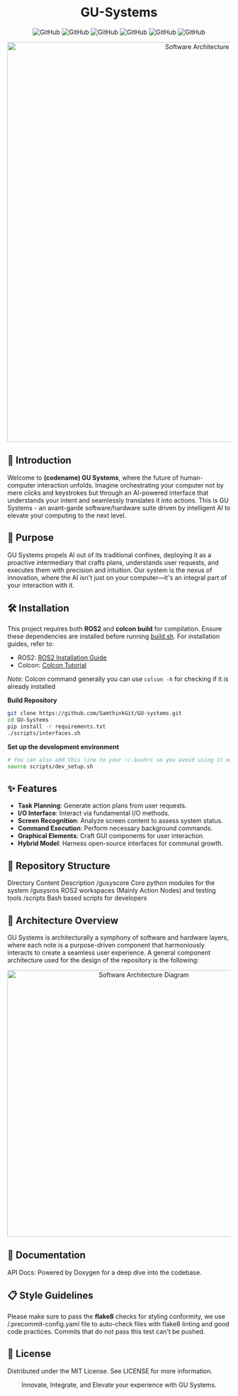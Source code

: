 # <div align="center">GU-Systems</div>

<div align="center">

![GitHub](https://img.shields.io/badge/License-Propietary-blue)
![GitHub](https://img.shields.io/badge/Version-0.0.1-blue)
![GitHub](https://img.shields.io/badge/build-passing-green)
![GitHub](https://img.shields.io/badge/style-flake8-green)
![GitHub](https://img.shields.io/badge/docs-Doxygen-white)
![GitHub](https://img.shields.io/badge/release-in_process-orange)


</div>
<div align="center">
  <img src="https://github.com/SamthinkGit/GU-systems/assets/92941012/62b27a54-c44e-4fca-92ae-12294dd6d1ee" alt="Software Architecture Diagram" width=900>
</div>

## 🚀 Introduction

Welcome to **(codename) GU Systems**, where the future of human-computer interaction unfolds. Imagine orchestrating your computer not by mere clicks and keystrokes but through an AI-powered interface that understands your intent and seamlessly translates it into actions. This is GU Systems - an avant-garde software/hardware suite driven by intelligent AI to elevate your computing to the next level.

## 🎯 Purpose

GU Systems propels AI out of its traditional confines, deploying it as a proactive intermediary that crafts plans, understands user requests, and executes them with precision and intuition. Our system is the nexus of innovation, where the AI isn't just on your computer—it's an integral part of your interaction with it.

## 🛠️ Installation
This project requires both **ROS2** and **colcon build** for compilation. Ensure these dependencies are installed before running [build.sh](/scripts/build.sh). For installation guides, refer to:

- ROS2: [ROS2 Installation Guide](https://docs.ros.org/en/humble/Installation.html)
- Colcon: [Colcon Tutorial](https://colcon.readthedocs.io/en/released/user/installation.html)

*Note:* Colcon command generally you can use `colcon -h` for checking if it is already installed

**Build Repository**
```bash
git clone https://github.com/SamthinkGit/GU-systems.git
cd GU-Systems
pip install -r requirements.txt
./scripts/interfaces.sh
```

**Set up the development environment**
```bash
# You can also add this line to your ~/.bashrc so you avoid using it each time
source scripts/dev_setup.sh
```

## ✨ Features

- **Task Planning**: Generate action plans from user requests.
- **I/O Interface**: Interact via fundamental I/O methods.
- **Screen Recognition**: Analyze screen content to assess system status.
- **Command Execution**: Perform necessary background commands.
- **Graphical Elements**: Craft GUI components for user interaction.
- **Hybrid Model**: Harness open-source interfaces for communal growth.

## 🧱 Repository Structure
Directory	Content Description
/gusyscore Core python modules for the system
/gusysros	ROS2 workspaces (Mainly Action Nodes) and testing tools
/scripts Bash based scripts for developers

## 📐 Architecture Overview

GU Systems is architecturally a symphony of software and hardware layers, where each note is a purpose-driven component that harmoniously interacts to create a seamless user experience. A general component architecture used for the design of the repository is the following:
<div align="center">
    <img src="https://github.com/SamthinkGit/GU-systems/assets/92941012/4a8b163d-6654-44bd-acc7-d82ff742984c" alt="Software Architecture Diagram" width=600>
</div>

## 📘 Documentation
API Docs: Powered by Doxygen for a deep dive into the codebase.

## 📋 Style Guidelines
Please make sure to pass the **flake8** checks for styling conformity, we use /.precommit-config.yaml file to auto-check files with flake8 linting and good code practices. Commits that do not pass this test can't be pushed.


## 📜 License
Distributed under the MIT License. See LICENSE for more information.
<div align="center">
  Innovate, Integrate, and Elevate your experience with GU Systems.
</div>
